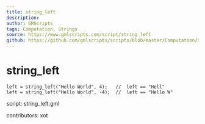 ```yaml
---
title: string_left
description: 
author: GMScripts
tags: Computation, Strings
source: https://www.gmlscripts.com/script/string_left
github: https://github.com/gmlscripts/scripts/blob/master/Computation/Strings/string_left.gml
---
```


string_left
===========

    left = string_left("Hello World", 4);   //  left == "Hell"
    left = string_left("Hello World", -4);  //  left == "Hello W"

script: string_left.gml

contributors: xot
